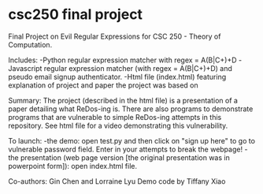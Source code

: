 # csc250 final project
Final Project on Evil Regular Expressions for CSC 250 - Theory of Computation.

Includes:
-Python regular expression matcher with regex = A(B|C+)+D
-Javascript regular expression matcher (with regex = A(B|C+)+D) and pseudo email signup authenticator. 
-Html file (index.html) featuring explanation of project and paper the project was based on

Summary: 
The project (described in the html file) is a presentation of a paper detailing what ReDos-ing is. There are also programs to demonstrate programs that are vulnerable to simple ReDos-ing attempts in this repository. See html file for a video demonstrating this vulnerability. 

To launch: 
-the demo: open test.py and then click on "sign up here" to go to vulnerable password field. Enter in your attempts to break the webpage! 
-the presentation (web page version [the original presentation was in powerpoint form]): open index.html file. 

Co-authors: Gin Chen and Lorraine Lyu
Demo code by Tiffany Xiao